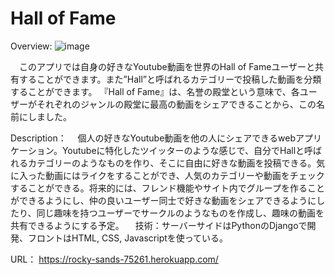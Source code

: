 # Hall of Fame

Overview:
![image](https://user-images.githubusercontent.com/50447179/76811295-64fb4b80-6834-11ea-8c75-5f2d37fdee99.png)

　このアプリでは自身の好きなYoutube動画を世界のHall of Fameユーザーと共有することができます。また”Hall”と呼ばれるカテゴリーで投稿した動画を分類することができます。
 『Hall of Fame』は、名誉の殿堂という意味で、各ユーザーがそれぞれのジャンルの殿堂に最高の動画をシェアできることから、この名前にしました。
 



Description：
　個人の好きなYoutube動画を他の人にシェアできるwebアプリケーション。Youtubeに特化したツイッターのような感じで、自分でHallと呼ばれるカテゴリーのようなものを作り、そこに自由に好きな動画を投稿できる。気に入った動画にはライクをすることができ、人気のカテゴリーや動画をチェックすることができる。将来的には、フレンド機能やサイト内でグループを作ることができるようにし、仲の良いユーザー同士で好きな動画をシェアできるようにしたり、同じ趣味を持つユーザーでサークルのようなものを作成し、趣味の動画を共有できるようにする予定。
　技術：サーバーサイドはPythonのDjangoで開発、フロントはHTML, CSS, Javascriptを使っている。

URL：
 https://rocky-sands-75261.herokuapp.com/
